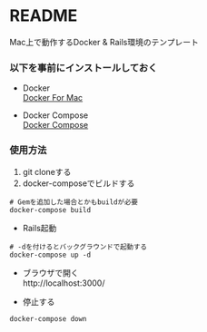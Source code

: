 # README

Mac上で動作するDocker & Rails環境のテンプレート

### 以下を事前にインストールしておく

* Docker  
[Docker For Mac](https://www.docker.com/docker-mac "Docker For Mac")  

* Docker Compose  
[Docker Compose](https://docs.docker.com/compose/install/ "Docker Compose")

### 使用方法

1. git cloneする
1. docker-composeでビルドする

```
# Gemを追加した場合とかもbuildが必要
docker-compose build 
```

* Rails起動

```
# -dを付けるとバックグラウンドで起動する
docker-compose up -d
```

* ブラウザで開く  
http://localhost:3000/

* 停止する

```
docker-compose down
```
